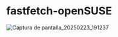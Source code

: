 # fastfetch-openSUSE


![Captura de pantalla_20250223_191237](https://github.com/user-attachments/assets/dd3d6c61-a195-4e95-bc32-e4e90ea41d3f)
